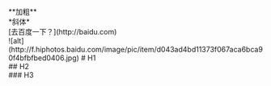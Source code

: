 <br>
**加粗**<br>
*斜体*<br>
[去百度一下？](http://baidu.com)<br>
![alt](http://f.hiphotos.baidu.com/image/pic/item/d043ad4bd11373f067aca6bca90f4bfbfbed0406.jpg)
# H1<br>
## H2<br>
### H3<br>
